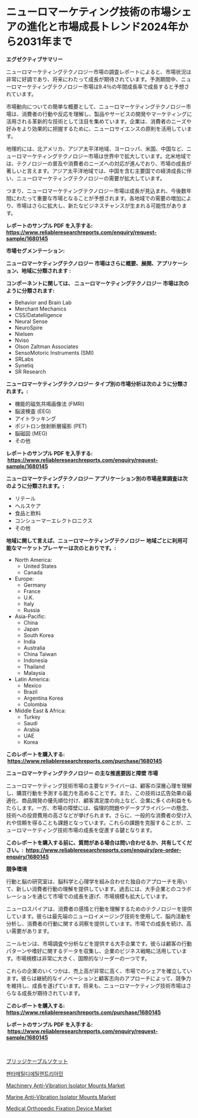 <p><h1>ニューロマーケティング技術の市場シェアの進化と市場成長トレンド2024年から2031年まで</h1></p><p><strong>エグゼクティブサマリー</strong></p>
<p><p>ニューロマーケティングテクノロジー市場の調査レポートによると、市場状況は非常に好調であり、将来にわたって成長が期待されています。予測期間中、ニューロマーケティングテクノロジー市場は9.4％の年間成長率で成長すると予想されています。</p><p>市場動向についての簡単な概要として、ニューロマーケティングテクノロジー市場は、消費者の行動や反応を理解し、製品やサービスの開発やマーケティングに活用される革新的な技術として注目を集めています。企業は、消費者のニーズや好みをより効果的に把握するために、ニューロサイエンスの原則を活用しています。</p><p>地理的には、北アメリカ、アジア太平洋地域、ヨーロッパ、米国、中国など、ニューロマーケティングテクノロジー市場は世界中で拡大しています。北米地域では、テクノロジーの普及や消費者のニーズへの対応が進んでおり、市場の成長が著しいと言えます。アジア太平洋地域では、中国を含む主要国での経済成長に伴い、ニューロマーケティングテクノロジーの需要が拡大しています。</p><p>つまり、ニューロマーケティングテクノロジー市場は成長が見込まれ、今後数年間にわたって重要な市場となることが予想されます。各地域での需要の増加により、市場はさらに拡大し、新たなビジネスチャンスが生まれる可能性があります。</p></p>
<p><strong>レポートのサンプル PDF を入手する: <a href="https://www.reliableresearchreports.com/enquiry/request-sample/1680145">https://www.reliableresearchreports.com/enquiry/request-sample/1680145</a></strong></p>
<p><strong>市場セグメンテーション:</strong></p>
<p><strong> ニューロマーケティングテクノロジー 市場はさらに概要、展開、アプリケーション、地域に分類されます :</strong></p>
<p><strong>コンポーネントに関しては、 ニューロマーケティングテクノロジー 市場は次のように分類されます: &nbsp;</strong></p>
<p><ul><li>Behavior and Brain Lab</li><li>Merchant Mechanics</li><li>CSS/Datatelligence</li><li>Neural Sense</li><li>NeuroSpire</li><li>Nielsen</li><li>Nviso</li><li>Olson Zaltman Associates</li><li>SensoMotoric Instruments (SMI)</li><li>SRLabs</li><li>Synetiq</li><li>SR Research</li></ul></p>
<p><strong> ニューロマーケティングテクノロジー タイプ別の市場分析は次のように分類されます。:</strong></p>
<p><ul><li>機能的磁気共鳴画像法 (FMRI)</li><li>脳波検査 (EEG)</li><li>アイトラッキング</li><li>ポジトロン放射断層撮影 (PET)</li><li>脳磁図 (MEG)</li><li>その他</li></ul></p>
<p><strong>レポートのサンプル PDF を入手する: &nbsp;<a href="https://www.reliableresearchreports.com/enquiry/request-sample/1680145">https://www.reliableresearchreports.com/enquiry/request-sample/1680145</a></strong></p>
<p><strong> ニューロマーケティングテクノロジー アプリケーション別の市場産業調査は次のように分類されます。:</strong></p>
<p><ul><li>リテール</li><li>ヘルスケア</li><li>食品と飲料</li><li>コンシューマーエレクトロニクス</li><li>その他</li></ul></p>
<p><strong>地域に関して言えば、ニューロマーケティングテクノロジー 地域ごとに利用可能なマーケットプレーヤーは次のとおりです。:</strong></p>
<p><ul>
    <li>
        North America:
        <ul>
            <li>United States</li>
            <li>Canada</li>
        </ul>
    </li>
    <li>
        Europe:
        <ul>
            <li>Germany</li>
            <li>France</li>
            <li>U.K.</li>
            <li>Italy</li>
            <li>Russia</li>
        </ul>
    </li>
    <li>
        Asia-Pacific:
        <ul>
            <li>China</li>
            <li>Japan</li>
            <li>South Korea</li>
            <li>India</li>
            <li>Australia</li>
            <li>China Taiwan</li>
            <li>Indonesia</li>
            <li>Thailand</li>
            <li>Malaysia</li>
        </ul>
    </li>
    <li>
        Latin America:
        <ul>
            <li>Mexico</li>
            <li>Brazil</li>
            <li>Argentina Korea</li>
            <li>Colombia</li>
        </ul>
    </li>
    <li>
        Middle East & Africa:
        <ul>
            <li>Turkey</li>
            <li>Saudi</li>
            <li>Arabia</li>
            <li>UAE</li>
            <li>Korea</li>
        </ul>
    </li>
    </ul></p>
<p><strong>このレポートを購入する: &nbsp;<a href="https://www.reliableresearchreports.com/purchase/1680145">https://www.reliableresearchreports.com/purchase/1680145</a></strong></p>
<p><strong>ニューロマーケティングテクノロジー の主な推進要因と障壁 市場</strong></p>
<p><p>ニューロマーケティング技術市場の主要なドライバーは、顧客の深層心理を理解し、購買行動を予測する能力を高めることです。また、この技術は広告効果の最適化、商品開発の優先順位付け、顧客満足度の向上など、企業に多くの利益をもたらします。一方、市場の障壁には、倫理的問題やデータプライバシーの懸念、技術への投資費用の高さなどが挙げられます。さらに、一般的な消費者の受け入れや信頼を得ることも課題となっています。これらの課題を克服することが、ニューロマーケティング技術市場の成長を促進する鍵となります。</p></p>
<p><strong>このレポートを購入する前に、質問がある場合は問い合わせるか、共有してください。:&nbsp; <a href="https://www.reliableresearchreports.com/enquiry/pre-order-enquiry/1680145">https://www.reliableresearchreports.com/enquiry/pre-order-enquiry/1680145</a></strong></p>
<p><strong>競争環境</strong></p>
<p><p>行動と脳の研究室は、脳科学と心理学を組み合わせた独自のアプローチを用いて、新しい消費者行動の理解を提供しています。過去には、大手企業とのコラボレーションを通じて市場での成長を遂げ、市場規模も拡大しています。</p><p>ニューロスパイアは、消費者の感情と行動を理解するためのテクノロジーを提供しています。彼らは最先端のニューロイメージング技術を使用して、脳内活動を分析し、消費者の行動に関する洞察を提供しています。市場での成長を続け、高い需要があります。</p><p>ニールセンは、市場調査や分析などを提供する大手企業です。彼らは顧客の行動パターンや嗜好に関するデータを収集し、企業のビジネス戦略に活用しています。市場規模は非常に大きく、国際的なリーダーの一つです。</p><p>これらの企業のいくつかは、売上高が非常に高く、市場でのシェアを確立しています。彼らは継続的なイノベーションと顧客志向のアプローチによって、競争力を維持し、成長を遂げています。将来も、ニューロマーケティング技術市場はさらなる成長が期待されています。</p></p>
<p><strong>このレポートを購入する: &nbsp; <a href="https://www.reliableresearchreports.com/purchase/1680145">https://www.reliableresearchreports.com/purchase/1680145</a></strong></p>
<p><strong>レポートのサンプル PDF を入手する: &nbsp;<a href="https://www.reliableresearchreports.com/enquiry/request-sample/1680145">https://www.reliableresearchreports.com/enquiry/request-sample/1680145</a></strong><strong></strong></p>
<p>&nbsp;</p>
<p><p><a href="https://medium.com/@yaren_68-91/%E6%A9%8B%E3%82%B1%E3%83%BC%E3%83%96%E3%83%AB%E3%82%BD%E3%82%B1%E3%83%83%E3%83%88%E5%B8%82%E5%A0%B4%E8%A6%8F%E6%A8%A1-%E5%B8%82%E5%A0%B4%E5%B1%95%E6%9C%9B%E3%81%A8%E5%B8%82%E5%A0%B4%E4%BA%88%E6%B8%AC-2024%E5%B9%B4%E3%81%8B%E3%82%892031%E5%B9%B4-52206e16cc33">ブリッジケーブルソケット</a></p><p><a href="https://medium.com/@m.arbadji/%ED%8E%9C%ED%83%80%EB%A9%94%ED%8B%B8%EB%94%94%EC%97%90%ED%8B%B8%EB%A0%8C%ED%8A%B8%EB%A6%AC%EC%95%84%EB%AF%BC-%EC%8B%9C%EC%9E%A5-%EB%B3%B4%EA%B3%A0%EC%84%9C%EB%8A%94-%EC%9D%B4-%EC%8B%9C%EC%9E%A5%EC%9D%98-%EC%B5%9C%EC%8B%A0-%ED%8A%B8%EB%A0%8C%EB%93%9C%EC%99%80-%EC%84%B1%EC%9E%A5-%EA%B8%B0%ED%9A%8C%EB%A5%BC-%EB%B0%9D%ED%98%80-%EC%A4%8D%EB%8B%88%EB%8B%A4-0193f7432f8e">펜타메틸디에틸렌트리아민</a></p><p><a href="https://cat-emmental-94b.notion.site/Machinery-Anti-Vibration-Isolator-Mounts-Market-Size-Market-Trends-and-Growth-Outlook-forecasted-f-78daf77e948d4b6898ccf849488c80df">Machinery Anti-Vibration Isolator Mounts Market</a></p><p><a href="https://silk-columnist-571.notion.site/Marine-Anti-Vibration-Isolator-Mounts-Market-Provides-Detailed-Segmentation-of-this-Market-based-on--5cafbce941744648b13226956bf4aecd">Marine Anti-Vibration Isolator Mounts Market</a></p><p><a href="https://github.com/shotows/Market-Research-Report-List-1/blob/main/medical-orthopedic-fixation-device-market.md">Medical Orthopedic Fixation Device Market</a></p></p>